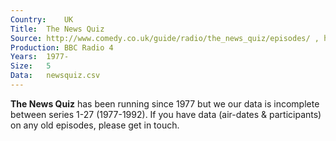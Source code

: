 ```yaml
---
Country:	UK
Title:	The News Quiz
Source:	http://www.comedy.co.uk/guide/radio/the_news_quiz/episodes/ , http://www.bbc.co.uk/programmes/p02pc9pj/episodes/downloads , http://genome.ch.bbc.co.uk/schedules/radio4/fm/
Production:	BBC Radio 4
Years:	1977-
Size:	5
Data:	newsquiz.csv
---
```


__The News Quiz__ has been running since 1977 but we our data is incomplete between series 1-27 (1977-1992). If you have data (air-dates & participants) on any old episodes, please get in touch.
